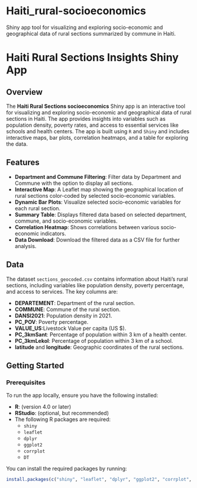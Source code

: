 # Haiti_rural-socioeconomics
Shiny app tool for visualizing and exploring socio-economic and geographical data of rural sections summarized by commune in Haiti.  
# Haiti Rural Sections Insights Shiny App

## Overview

The **Haiti Rural Sections socioeconomics** Shiny app is an interactive tool for visualizing and exploring socio-economic and geographical data of rural sections in Haiti. The app provides insights into variables such as population density, poverty rates, and access to essential services like schools and health centers. The app is built using `R` and `Shiny` and includes interactive maps, bar plots, correlation heatmaps, and a table for exploring the data.

## Features

- **Department and Commune Filtering**: Filter data by Department and Commune with the option to display all sections.
- **Interactive Map**: A Leaflet map showing the geographical location of rural sections color-coded by selected socio-economic variables.
- **Dynamic Bar Plots**: Visualize selected socio-economic variables for each rural section.
- **Summary Table**: Displays filtered data based on selected department, commune, and socio-economic variables.
- **Correlation Heatmap**: Shows correlations between various socio-economic indicators.
- **Data Download**: Download the filtered data as a CSV file for further analysis.

## Data

The dataset `sections_geocoded.csv` contains information about Haiti’s rural sections, including variables like population density, poverty percentage, and access to services. The key columns are:

- **DEPARTEMENT**: Department of the rural section.
- **COMMUNE**: Commune of the rural section.
- **DANSI2021**: Population density in 2021.
- **PC_POV**: Poverty percentage.
- **VALUE_US**:Livestock Value per capita (US $).
- **PC_3kmSant**: Percentage of population within 3 km of a health center.
- **PC_3kmLekol**: Percentage of population within 3 km of a school.
- **latitude** and **longitude**: Geographic coordinates of the rural sections.

## Getting Started

### Prerequisites

To run the app locally, ensure you have the following installed:

- **R**: (version 4.0 or later)
- **RStudio**: (optional, but recommended)
- The following R packages are required:
  - `shiny`
  - `leaflet`
  - `dplyr`
  - `ggplot2`
  - `corrplot`
  - `DT`

You can install the required packages by running:

```r
install.packages(c("shiny", "leaflet", "dplyr", "ggplot2", "corrplot", "DT"))
